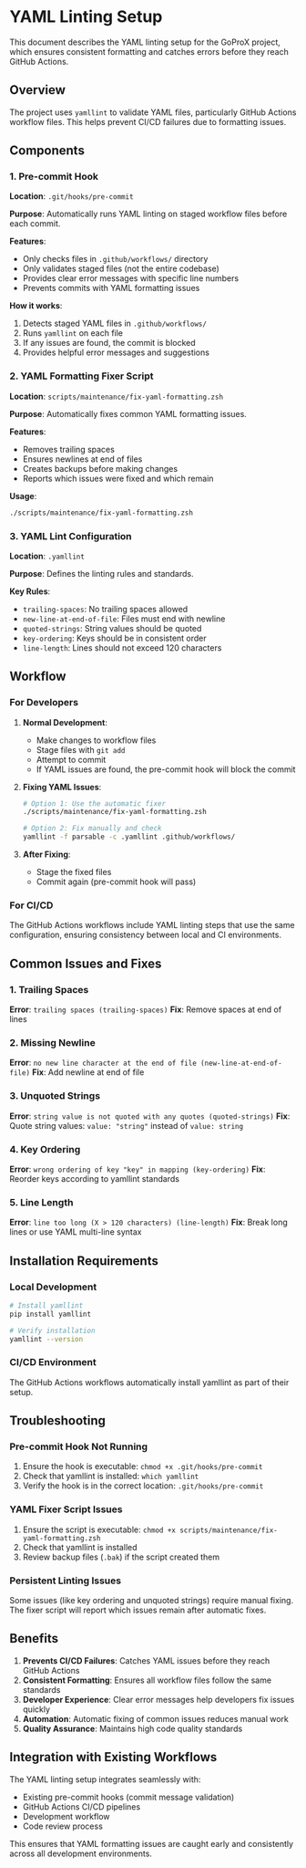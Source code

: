 # YAML Linting Setup

This document describes the YAML linting setup for the GoProX project, which ensures consistent formatting and catches errors before they reach GitHub Actions.

## Overview

The project uses `yamllint` to validate YAML files, particularly GitHub Actions workflow files. This helps prevent CI/CD failures due to formatting issues.

## Components

### 1. Pre-commit Hook

**Location**: `.git/hooks/pre-commit`

**Purpose**: Automatically runs YAML linting on staged workflow files before each commit.

**Features**:
- Only checks files in `.github/workflows/` directory
- Only validates staged files (not the entire codebase)
- Provides clear error messages with specific line numbers
- Prevents commits with YAML formatting issues

**How it works**:
1. Detects staged YAML files in `.github/workflows/`
2. Runs `yamllint` on each file
3. If any issues are found, the commit is blocked
4. Provides helpful error messages and suggestions

### 2. YAML Formatting Fixer Script

**Location**: `scripts/maintenance/fix-yaml-formatting.zsh`

**Purpose**: Automatically fixes common YAML formatting issues.

**Features**:
- Removes trailing spaces
- Ensures newlines at end of files
- Creates backups before making changes
- Reports which issues were fixed and which remain

**Usage**:
```zsh
./scripts/maintenance/fix-yaml-formatting.zsh
```

### 3. YAML Lint Configuration

**Location**: `.yamllint`

**Purpose**: Defines the linting rules and standards.

**Key Rules**:
- `trailing-spaces`: No trailing spaces allowed
- `new-line-at-end-of-file`: Files must end with newline
- `quoted-strings`: String values should be quoted
- `key-ordering`: Keys should be in consistent order
- `line-length`: Lines should not exceed 120 characters

## Workflow

### For Developers

1. **Normal Development**:
   - Make changes to workflow files
   - Stage files with `git add`
   - Attempt to commit
   - If YAML issues are found, the pre-commit hook will block the commit

2. **Fixing YAML Issues**:
   ```zsh
   # Option 1: Use the automatic fixer
   ./scripts/maintenance/fix-yaml-formatting.zsh
   
   # Option 2: Fix manually and check
   yamllint -f parsable -c .yamllint .github/workflows/
   ```

3. **After Fixing**:
   - Stage the fixed files
   - Commit again (pre-commit hook will pass)

### For CI/CD

The GitHub Actions workflows include YAML linting steps that use the same configuration, ensuring consistency between local and CI environments.

## Common Issues and Fixes

### 1. Trailing Spaces
**Error**: `trailing spaces (trailing-spaces)`
**Fix**: Remove spaces at end of lines

### 2. Missing Newline
**Error**: `no new line character at the end of file (new-line-at-end-of-file)`
**Fix**: Add newline at end of file

### 3. Unquoted Strings
**Error**: `string value is not quoted with any quotes (quoted-strings)`
**Fix**: Quote string values: `value: "string"` instead of `value: string`

### 4. Key Ordering
**Error**: `wrong ordering of key "key" in mapping (key-ordering)`
**Fix**: Reorder keys according to yamllint standards

### 5. Line Length
**Error**: `line too long (X > 120 characters) (line-length)`
**Fix**: Break long lines or use YAML multi-line syntax

## Installation Requirements

### Local Development
```bash
# Install yamllint
pip install yamllint

# Verify installation
yamllint --version
```

### CI/CD Environment
The GitHub Actions workflows automatically install yamllint as part of their setup.

## Troubleshooting

### Pre-commit Hook Not Running
1. Ensure the hook is executable: `chmod +x .git/hooks/pre-commit`
2. Check that yamllint is installed: `which yamllint`
3. Verify the hook is in the correct location: `.git/hooks/pre-commit`

### YAML Fixer Script Issues
1. Ensure the script is executable: `chmod +x scripts/maintenance/fix-yaml-formatting.zsh`
2. Check that yamllint is installed
3. Review backup files (`.bak`) if the script created them

### Persistent Linting Issues
Some issues (like key ordering and unquoted strings) require manual fixing. The fixer script will report which issues remain after automatic fixes.

## Benefits

1. **Prevents CI/CD Failures**: Catches YAML issues before they reach GitHub Actions
2. **Consistent Formatting**: Ensures all workflow files follow the same standards
3. **Developer Experience**: Clear error messages help developers fix issues quickly
4. **Automation**: Automatic fixing of common issues reduces manual work
5. **Quality Assurance**: Maintains high code quality standards

## Integration with Existing Workflows

The YAML linting setup integrates seamlessly with:
- Existing pre-commit hooks (commit message validation)
- GitHub Actions CI/CD pipelines
- Development workflow
- Code review process

This ensures that YAML formatting issues are caught early and consistently across all development environments. 